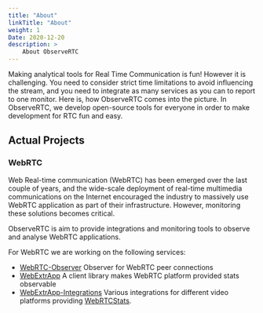 ```yaml
---
title: "About"
linkTitle: "About"
weight: 1
Date: 2020-12-20
description: >
    About ObserveRTC
---
```


Making analytical tools for Real Time Communication is fun!
However it is challenging. You need to consider strict time 
limitations to avoid influencing the stream, and
you need to integrate as many services as you can to report to 
one monitor. 
Here is, how ObserveRTC comes into the picture.
In ObserveRTC, we develop open-source tools for everyone 
in order to make development for RTC fun and easy. 

## Actual Projects

### WebRTC

Web Real-time communication (WebRTC) 
has been emerged over the last couple of years, and the 
wide-scale deployment of real-time multimedia communications 
on the Internet encouraged the industry to massively use 
WebRTC application as part of their infrastructure. 
However, monitoring these solutions becomes critical. 

ObserveRTC is aim to provide integrations and monitoring tools 
to observe and analyse WebRTC applications.

For WebRTC we are working on the following services:

 * [WebRTC-Observer](https://github.com/ObserveRTC/webrtc-observer) Observer for WebRTC peer connections
 * [WebExtrApp](https://github.com/ObserveRTC/webextrapp) A client library makes WebRTC platform provided stats observable
 * [WebExtrApp-Integrations](https://github.com/ObserveRTC/integrations) Various integrations for different video platforms providing [WebRTCStats](https://www.w3.org/TR/webrtc-stats/).

